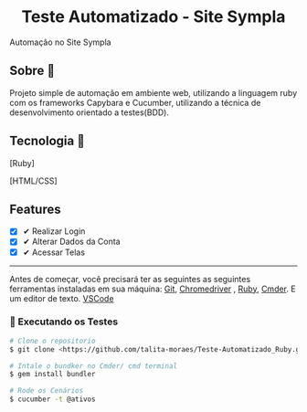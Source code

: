 <h1 align="center"> Teste Automatizado - Site Sympla</h1>
Automação no Site Sympla

## Sobre :book:

Projeto simple de automação em ambiente web, utilizando a linguagem ruby com os frameworks Capybara e Cucumber, utilizando a técnica de desenvolvimento orientado a testes(BDD).

## Tecnologia  :rocket:

[Ruby]

[HTML/CSS]

 ## Features

  - [x] ✔ Realizar Login
  - [x] ✔ Alterar Dados da Conta
  - [x] ✔ Acessar Telas
 
<hr>
<p id="pre">
  
 Antes de começar, você precisará ter as seguintes as seguintes ferramentas instaladas em sua máquina:
[Git](https://git-scm.com),
[Chromedriver](https://chromedriver.chromium.org/downloads)
, [Ruby](https://rubyinstaller.org/downloads/), [Cmder](https://cmder.net/). E um editor de texto. [VSCode](https://code.visualstudio.com/)
</p>

### 🎲 Executando os Testes


```bash
# Clone o repositorio
$ git clone <https://github.com/talita-moraes/Teste-Automatizado_Ruby.git>
```
```bash
# Intale o bundker no Cmder/ cmd terminal
$ gem install bundler
```
```bash
# Rode os Cenários
$ cucumber -t @ativos
